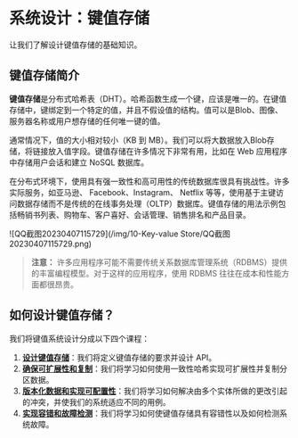 # 系统设计：键值存储

让我们了解设计键值存储的基础知识。

## 键值存储简介

**键值存储**是分布式哈希表（DHT）。哈希函数生成一个键，应该是唯一的。在键值存储中，键绑定到一个特定的值，并且不假设值的结构。值可以是Blob、图像、服务器名称或用户想存储的任何唯一键的值。

通常情况下，值的大小相对较小（KB 到 MB）。我们可以将大数据放入Blob存储，将链接放入值字段。键值存储在许多情况下非常有用，比如在 Web 应用程序中存储用户会话和建立 NoSQL 数据库。

在分布式环境下，使用具有强一致性和高可用性的传统数据库很具有挑战性。许多实际服务，如亚马逊、 Facebook、Instagram、 Netflix 等等，使用基于主键访问数据存储而不是传统的在线事务处理（OLTP）数据库。键值存储的用法示例包括畅销书列表、购物车、客户喜好、会话管理、销售排名和产品目录。

![QQ截图20230407115729](/img/10-Key-value Store/QQ截图20230407115729.png)

> **注意：** 许多应用程序可能不需要传统关系数据库管理系统（RDBMS）提供的丰富编程模型。对于这样的应用程序，使用 RDBMS 往往在成本和性能方面都很昂贵。

## 如何设计键值存储？

我们将键值系统设计分成以下四个课程：

1. [**设计键值存储**](https://www.educative.io/collection/page/10370001/4941429335392256/5610927277211648)：我们将定义键值存储的要求并设计 API。
2. [**确保可扩展性和复制**](https://www.educative.io/collection/page/10370001/4941429335392256/5256346714243072)：我们将学习如何使用一致性哈希实现可扩展性并复制分区数据。
3. [**版本化数据和实现可配置性**](https://www.educative.io/collection/page/10370001/4941429335392256/5979802812547072)：我们将学习如何解决由多个实体所做的更改引起的冲突，并使我们的系统适应不同的用例。
4. [**实现容错和故障检测**](https://www.educative.io/collection/page/10370001/4941429335392256/5842597234343936)：我们将学习如何使键值存储具有容错性以及如何检测系统故障。
